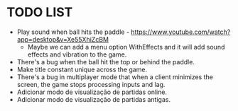 # TODO LIST

* Play sound when ball hits the paddle - https://www.youtube.com/watch?app=desktop&v=Xe55XhiZcBM
    * Maybe we can add a menu option WithEffects and it will add sound effects and vibration to the game.
* There's a bug when the ball hit the top or behind the paddle.
* Make title constant unique across the game.
* There's a bug in multiplayer mode that when a client minimizes the screen, the game stops processing inputs and lag.
* Adicionar modo de visualização de partidas online.
* Adicionar modo de visualização de partidas antigas.
